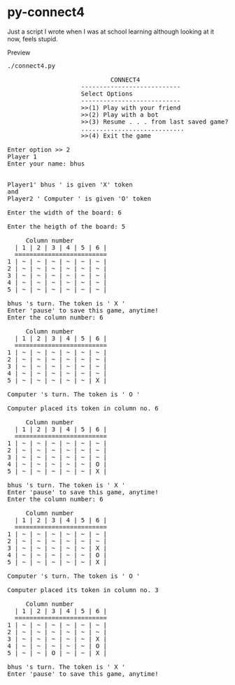 # py-connect4

Just a script I wrote when I was at school learning although looking at it now, feels stupid.

Preview
<pre>
./connect4.py

                            CONNECT4
                    ---------------------------
                    Select Options
                    ---------------------------
                    >>(1) Play with your friend
                    >>(2) Play with a bot
                    >>(3) Resume . . . from last saved game?
                    ............................
                    >>(4) Exit the game
    
Enter option >> 2
Player 1
Enter your name: bhus


Player1' bhus ' is given 'X' token
and
Player2 ' Computer ' is given 'O' token

Enter the width of the board: 6

Enter the heigth of the board: 5

	 Column number
  | 1 | 2 | 3 | 4 | 5 | 6 |
  =========================
1 | ~ | ~ | ~ | ~ | ~ | ~ |
2 | ~ | ~ | ~ | ~ | ~ | ~ |
3 | ~ | ~ | ~ | ~ | ~ | ~ |
4 | ~ | ~ | ~ | ~ | ~ | ~ |
5 | ~ | ~ | ~ | ~ | ~ | ~ |

bhus 's turn. The token is ' X '
Enter 'pause' to save this game, anytime!
Enter the column number: 6

	 Column number
  | 1 | 2 | 3 | 4 | 5 | 6 |
  =========================
1 | ~ | ~ | ~ | ~ | ~ | ~ |
2 | ~ | ~ | ~ | ~ | ~ | ~ |
3 | ~ | ~ | ~ | ~ | ~ | ~ |
4 | ~ | ~ | ~ | ~ | ~ | ~ |
5 | ~ | ~ | ~ | ~ | ~ | X |

Computer 's turn. The token is ' O '

Computer placed its token in column no. 6

	 Column number
  | 1 | 2 | 3 | 4 | 5 | 6 |
  =========================
1 | ~ | ~ | ~ | ~ | ~ | ~ |
2 | ~ | ~ | ~ | ~ | ~ | ~ |
3 | ~ | ~ | ~ | ~ | ~ | ~ |
4 | ~ | ~ | ~ | ~ | ~ | O |
5 | ~ | ~ | ~ | ~ | ~ | X |

bhus 's turn. The token is ' X '
Enter 'pause' to save this game, anytime!
Enter the column number: 6

	 Column number
  | 1 | 2 | 3 | 4 | 5 | 6 |
  =========================
1 | ~ | ~ | ~ | ~ | ~ | ~ |
2 | ~ | ~ | ~ | ~ | ~ | ~ |
3 | ~ | ~ | ~ | ~ | ~ | X |
4 | ~ | ~ | ~ | ~ | ~ | O |
5 | ~ | ~ | ~ | ~ | ~ | X |

Computer 's turn. The token is ' O '

Computer placed its token in column no. 3

	 Column number
  | 1 | 2 | 3 | 4 | 5 | 6 |
  =========================
1 | ~ | ~ | ~ | ~ | ~ | ~ |
2 | ~ | ~ | ~ | ~ | ~ | ~ |
3 | ~ | ~ | ~ | ~ | ~ | X |
4 | ~ | ~ | ~ | ~ | ~ | O |
5 | ~ | ~ | O | ~ | ~ | X |

bhus 's turn. The token is ' X '
Enter 'pause' to save this game, anytime!
</pre>
